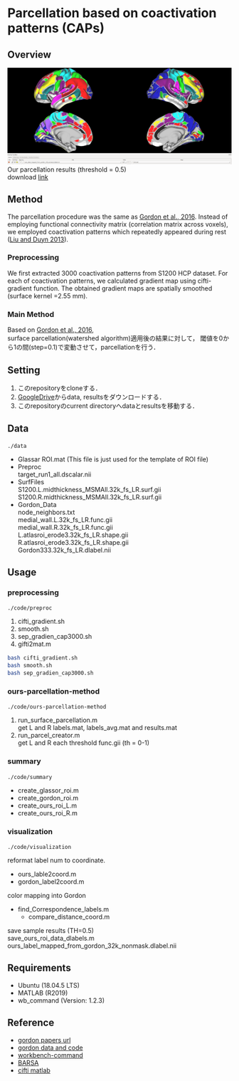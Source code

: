 # Parcellation based on coactivation patterns (CAPs)

## Overview

![Our results](images/ours.png "Our results")  
Our parcellation results (threshold = 0.5)  
download [link](https://drive.google.com/drive/folders/1sl6Ny0WXPdQggUVoxCwfm2aEK5tBTCI8?usp=sharing)  

## Method

The parcellation procedure was the same as [Gordon et al., 2016](https://academic.oup.com/cercor/article/26/1/288/2367115). Instead of employing functional connectivity matrix (correlation matrix across voxels), we employed coactivation patterns which repeatedly appeared during rest ([Liu and Duyn 2013](https://www.pnas.org/content/110/11/4392)). 

### Preprocessing

We first extracted 3000 coactivation patterns from S1200 HCP dataset. For each of coactivation patterns, we calculated gradient map using cifti-gradient function. The obtained gradient maps are spatially smoothed (surface kernel =2.55 mm). 

### Main Method

Based on [Gordon et al., 2016](https://academic.oup.com/cercor/article/26/1/288/2367115),  
surface parcellation(watershed algorithm)適用後の結果に対して，
閾値を0から1の間(step=0.1)で変動させて，parcellationを行う．

## Setting

1. このrepositoryをcloneする．
2. [GoogleDrive](https://drive.google.com/drive/folders/1sl6Ny0WXPdQggUVoxCwfm2aEK5tBTCI8?usp=sharing)からdata, resultsをダウンロードする．
3. このrepositoryのcurrent directoryへdataとresultsを移動する．

## Data

```
./data
```

- Glassar
    ROI.mat (This file is just used for the template of ROI file)
- Preproc  
    target_run1_all.dscalar.nii
- SurfFiles  
    S1200.L.midthickness_MSMAll.32k_fs_LR.surf.gii  
    S1200.R.midthickness_MSMAll.32k_fs_LR.surf.gii  
- Gordon_Data  
    node_neighbors.txt  
    medial_wall.L.32k_fs_LR.func.gii  
    medial_wall.R.32k_fs_LR.func.gii  
    L.atlasroi_erode3.32k_fs_LR.shape.gii  
    R.atlasroi_erode3.32k_fs_LR.shape.gii  
    Gordon333.32k_fs_LR.dlabel.nii
    
## Usage

### preprocessing

```
./code/preproc
```

1. cifti_gradient.sh
2. smooth.sh
3. sep_gradien_cap3000.sh
4. gifti2mat.m

```sh
bash cifti_gradient.sh
bash smooth.sh
bash sep_gradien_cap3000.sh
```

### ours-parcellation-method

```
./code/ours-parcellation-method
```

1. run_surface_parcellation.m  
    get L and R labels.mat, labels_avg.mat and results.mat  
2. run_parcel_creator.m  
    get L and R each threshold func.gii  (th = 0-1)

### summary

```
./code/summary
```

- create_glassor_roi.m
- create_gordon_roi.m
- create_ours_roi_L.m
- create_ours_roi_R.m

### visualization

```
./code/visualization
```

reformat label num to coordinate.

- ours_lable2coord.m
- gordon_label2coord.m

color mapping into Gordon

- find_Correspondence_labels.m
    - compare_distance_coord.m

save sample results (TH=0.5)  
save_ours_roi_data_dlabels.m  
ours_label_mapped_from_gordon_32k_nonmask.dlabel.nii

## Requirements

- Ubuntu (18.04.5 LTS)
- MATLAB (R2019)
- wb_command (Version: 1.2.3)

## Reference
- [gordon papers url](https://academic.oup.com/cercor/article/26/1/288/2367115)
- [gordon data and code](https://sites.wustl.edu/petersenschlaggarlab/files/2018/06/Gordon2016Surface_parcellation_distribute-20agwt4.zip)
- [workbench-command](https://www.humanconnectome.org/software/workbench-command)
- [BARSA](https://balsa.wustl.edu/file/show/976Nr)
- [cifti matlab](https://github.com/Washington-University/cifti-matlab)

